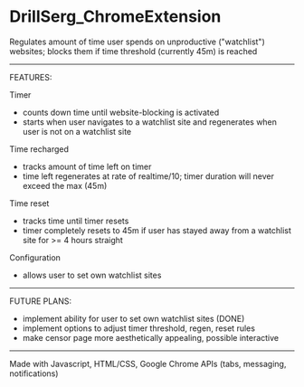 # DrillSerg_ChromeExtension
Regulates amount of time user spends on unproductive ("watchlist") websites; blocks them if time threshold (currently 45m) is reached 

---------------------------------------------------------------------------------------------------
FEATURES:

Timer
- counts down time until website-blocking is activated
- starts when user navigates to a watchlist site and regenerates when user is not on a watchlist site

Time recharged
- tracks amount of time left on timer
- time left regenerates at rate of realtime/10; timer duration will never exceed the max (45m)

Time reset
- tracks time until timer resets
- timer completely resets to 45m if user has stayed away from a watchlist site for >= 4 hours straight

Configuration
- allows user to set own watchlist sites

----------------------------------------------------------------------------------------------------
FUTURE PLANS:
- implement ability for user to set own watchlist sites (DONE)
- implement options to adjust timer threshold, regen, reset rules
- make censor page more aesthetically appealing, possible interactive

----------------------------------------------------------------------------------------------------
Made with Javascript, HTML/CSS, Google Chrome APIs (tabs, messaging, notifications)
